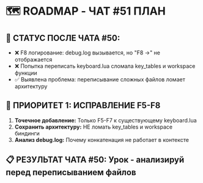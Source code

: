 # 🗺️ ROADMAP - ЧАТ #51 ПЛАН

## 📍 СТАТУС ПОСЛЕ ЧАТА #50:
- ❌ F8 логирование: debug.log вызывается, но "F8 →" не отображается
- ❌ Попытка переписать keyboard.lua сломала key_tables и workspace функции
- ✅ Выявлена проблема: переписывание сложных файлов ломает архитектуру

## 🎯 ПРИОРИТЕТ 1: ИСПРАВЛЕНИЕ F5-F8
1. **Точечное добавление:** Только F5-F7 к существующему keyboard.lua
2. **Сохранить архитектуру:** НЕ ломать key_tables и workspace биндинги
3. **Анализ debug.log:** Почему конкатенация не работает в контексте

## 📋 РЕЗУЛЬТАТ ЧАТА #50: Урок - анализируй перед переписыванием файлов
